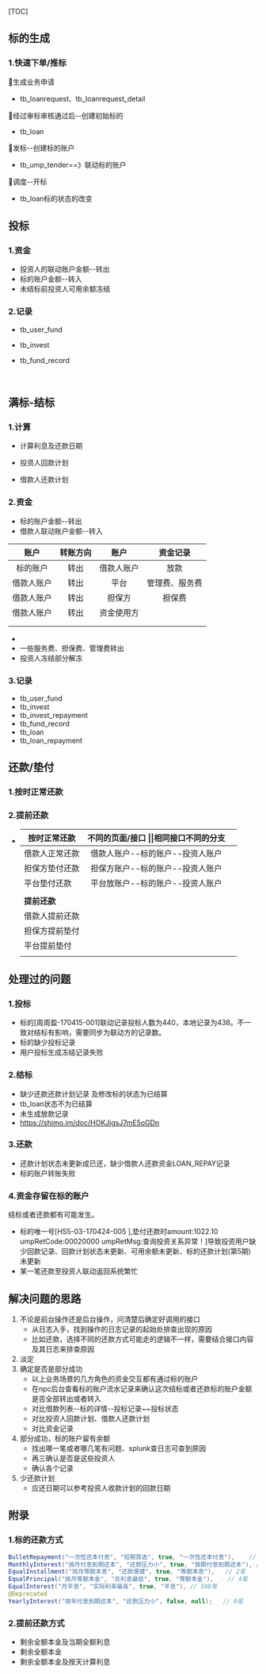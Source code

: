 

[TOC]

## 标的生成

### 1.快速下单/推标

🔪生成业务申请

- tb_loanrequest、tb_loanrequest_detail

🔪经过审标审核通过后--创建初始标的

- tb_loan

🔪发标--创建标的账户

- tb_ump_tender==》联动标的账户

🔪调度--开标

- tb_loan标的状态的改变



## 投标

### 1.资金

- 投资人的联动账户金额--转出
- 标的账户金额--转入
- 未结标前投资人可用余额冻结

### 2.记录

- tb_user_fund

- tb_invest

- tb_fund_record

  ​



## 满标-结标

### 1.计算

- 计算利息及还款日期


- 投资人回款计划
- 借款人还款计划

### 2.资金

- 标的账户金额--转出
- 借款人联动账户金额--转入

|  账户   | 转账方向 |  账户   |  资金记录   |
| :---: | :--: | :---: | :-----: |
| 标的账户  |  转出  | 借款人账户 |   放款    |
| 借款人账户 |  转出  |  平台   | 管理费、服务费 |
| 借款人账户 |  转出  |  担保方  |   担保费   |
| 借款人账户 |  转出  | 资金使用方 |         |
|       |      |       |         |
|       |      |       |         |



- ​
- 一些服务费、担保费、管理费转出
- 投资人冻结部分解冻

### 3.记录

- tb_user_fund
- tb_invest
- tb_invest_repayment
- tb_fund_record
- tb_loan
- tb_loan_repayment




## 还款/垫付

### 1.按时正常还款

### 2.提前还款



- | **按时正常还款** | 不同的页面/接口 \|\|相同接口不同的分支 |      |
  | ---------- | :--------------------: | ---- |
  | 借款人正常还款    |   借款人账户--标的账户--投资人账户   |      |
  | 担保方垫付还款    |   担保方账户--标的账户--投资人账户   |      |
  | 平台垫付还款     |   平台放账户--标的账户--投资人账户   |      |
  |            |                        |      |
  | **提前还款**   |                        |      |
  | 借款人提前还款    |                        |      |
  | 担保方提前垫付    |                        |      |
  | 平台提前垫付     |                        |      |
  |            |                        |      |

## 处理过的问题

### 1.投标

- 标的[周周盈-170415-001]联动记录投标人数为440，本地记录为438。不一致对结标有影响，需要同步为联动方的记录数。
- 标的缺少投标记录
- 用户投标生成冻结记录失败

### 2.结标

- 缺少还款还款计划记录 及修改标的状态为已结算
- tb_loan状态不为已结算
- 未生成放款记录
- https://shimo.im/doc/HOKJjgsJ7mE5oGDn

### 3.还款

- 还款计划状态未更新成已还，缺少借款人还款资金LOAN_REPAY记录
- 标的账户转账失败

### 4.资金存留在标的账户

结标或者还款都有可能发生。

- 标的唯一号[HS5-03-170424-005 ],垫付还款时amount:1022.10 umpRetCode:00020000 umpRetMsg:查询投资关系异常！]导致投资用户缺少回款记录、回款计划状态未更新、可用余额未更新、标的还款计划(第5期)未更新  
- 某一笔还款至投资人联动返回系统繁忙



## 解决问题的思路

1. 不论是前台操作还是后台操作，问清楚后确定好调用的接口
   - 从日志入手，找到操作的日志记录的起始处排查出现的原因
   - 比如还款，选择不同的还款方式可能走的逻辑不一样，需要结合接口内容及其日志来排查原因
2. 淡定
3. 确定是否是部分成功
   - 以上业务场景的几方角色的资金交互都有通过标的账户
   - 在npc后台查看标的账户流水记录来确认这次结标或者还款标的账户金额是否全部转出或者转入
   - 对比借款列表--标的详情--投标记录~~投标状态
   - 对比投资人回款计划、借款人还款计划
   - 对比资金记录
4. 部分成功，标的账户留有余额
   - 找出哪一笔或者哪几笔有问题、splunk查日志可查到原因
   - 再三确认是否是这些投资人
   - 确认各个记录
5. 少还款计划
   - 应还日期可以参考投资人收款计划的回款日期






## 附录

### 1.标的还款方式

```java
BulletRepayment("一次性还本付息", "短期首选", true, "一次性还本付息"),	// 41094笔
MonthlyInterest("按月付息到期还本", "还款压力小", true, "按期付息到期还本"),	// 1183笔
EqualInstallment("按月等额本息", "还款便捷", true, "等额本息"),	// 2笔
EqualPrincipal("按月等额本金", "总利息最低", true, "等额本金"),	// 4笔
EqualInterest("月平息", "实际利率最高", true, "平息"),	// 598笔
@Deprecated
YearlyInterest("按年付息到期还本", "还款压力小", false, null);	// 0笔
```



### 2.提前还款方式

- 剩余全额本金及当期全额利息
- 剩余全额本金
- 剩余全额本金及按天计算利息